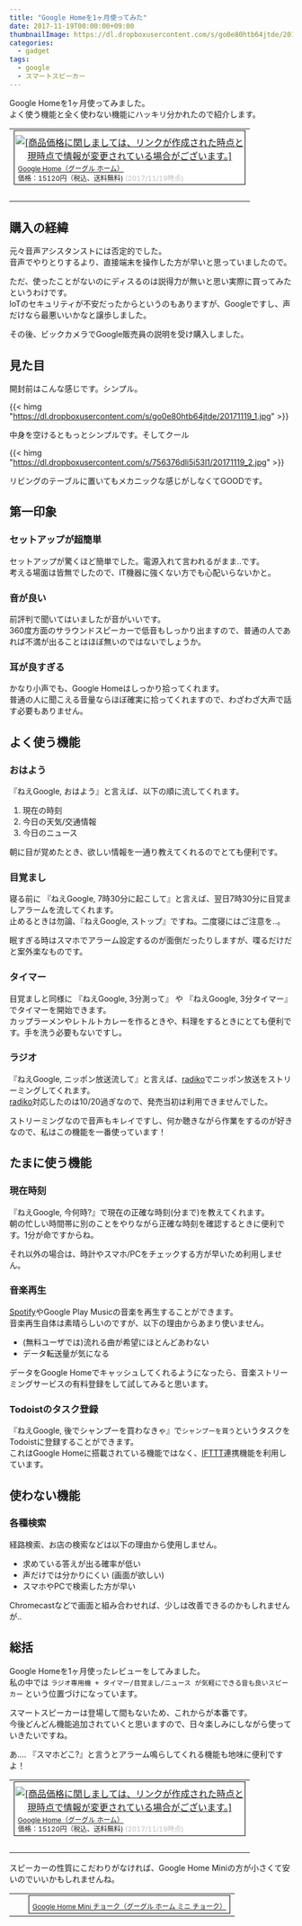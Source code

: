 ```yaml
---
title: "Google Homeを1ヶ月使ってみた"
date: 2017-11-19T00:00:00+09:00
thumbnailImage: https://dl.dropboxusercontent.com/s/go0e80htb64jtde/20171119_1.jpg
categories:
  - gadget
tags:
  - google
  - スマートスピーカー
---
```


Google Homeを1ヶ月使ってみました。  
よく使う機能と全く使わない機能にハッキリ分かれたので紹介します。

<!--more-->

<table border="0" cellpadding="0" cellspacing="0"><tr><td><div style="border:1px solid #000000;background-color:#FFFFFF;width:410px;margin:0px;padding-top:6px;text-align:center;overflow:auto;"><a href="https://hb.afl.rakuten.co.jp/hgc/0bb611af.8b747228.0bb611b0.b536e084/?pc=https%3A%2F%2Fitem.rakuten.co.jp%2Fbook%2F15142695%2F&m=http%3A%2F%2Fm.rakuten.co.jp%2Fbook%2Fi%2F18832252%2F&link_type=picttext&ut=eyJwYWdlIjoiaXRlbSIsInR5cGUiOiJwaWN0dGV4dCIsInNpemUiOiI0MDB4NDAwIiwibmFtIjoxLCJuYW1wIjoiZG93biIsImNvbSI6MSwiY29tcCI6ImRvd24iLCJwcmljZSI6MSwiYm9yIjoxLCJjb2wiOjB9" target="_blank" rel="nofollow" style="word-wrap:break-word;"  ><img src="https://hbb.afl.rakuten.co.jp/hgb/0bb611af.8b747228.0bb611b0.b536e084/?me_id=1213310&item_id=18832252&m=https%3A%2F%2Fthumbnail.image.rakuten.co.jp%2F%400_mall%2Fbook%2Fcabinet%2F2263%2F0842776102263.jpg%3F_ex%3D80x80&pc=https%3A%2F%2Fthumbnail.image.rakuten.co.jp%2F%400_mall%2Fbook%2Fcabinet%2F2263%2F0842776102263.jpg%3F_ex%3D400x400&s=400x400&t=picttext" border="0" style="margin:2px" alt="[商品価格に関しましては、リンクが作成された時点と現時点で情報が変更されている場合がございます。]" title="[商品価格に関しましては、リンクが作成された時点と現時点で情報が変更されている場合がございます。]"></a><p style="font-size:12px;line-height:1.4em;text-align:left;margin:0px;padding:2px 6px;word-wrap:break-word"><a href="https://hb.afl.rakuten.co.jp/hgc/0bb611af.8b747228.0bb611b0.b536e084/?pc=https%3A%2F%2Fitem.rakuten.co.jp%2Fbook%2F15142695%2F&m=http%3A%2F%2Fm.rakuten.co.jp%2Fbook%2Fi%2F18832252%2F&link_type=picttext&ut=eyJwYWdlIjoiaXRlbSIsInR5cGUiOiJwaWN0dGV4dCIsInNpemUiOiI0MDB4NDAwIiwibmFtIjoxLCJuYW1wIjoiZG93biIsImNvbSI6MSwiY29tcCI6ImRvd24iLCJwcmljZSI6MSwiYm9yIjoxLCJjb2wiOjB9" target="_blank" rel="nofollow" style="word-wrap:break-word;"  >Google Home（グーグル ホーム）</a><br><span >価格：15120円（税込、送料無料)</span> <span style="color:#BBB">(2017/11/19時点)</span></p></div><br><p style="font-size:12px;line-height:1.4em;margin:5px;word-wrap:break-word"></p></td></tr></table>

<!--toc-->


購入の経緯
----------

元々音声アシスタンストには否定的でした。  
音声でやりとりするより、直接端末を操作した方が早いと思っていましたので。

ただ、使ったことがないのにディスるのは説得力が無いと思い実際に買ってみたというわけです。  
IoTのセキュリティが不安だったからというのもありますが、Googleですし、声だけなら最悪いいかなと譲歩しました。

その後、ビックカメラでGoogle販売員の説明を受け購入しました。


見た目
------

開封前はこんな感じです。シンプル。

{{< himg "https://dl.dropboxusercontent.com/s/go0e80htb64jtde/20171119_1.jpg" >}}

中身を空けるともっとシンプルです。そしてクール

{{< himg "https://dl.dropboxusercontent.com/s/756376dli5i53l1/20171119_2.jpg" >}}


リビングのテーブルに置いてもメカニックな感じがしなくてGOODです。


第一印象
--------

### セットアップが超簡単

セットアップが驚くほど簡単でした。電源入れて言われるがまま..です。  
考える場面は皆無でしたので、IT機器に強くない方でも心配いらないかと。

### 音が良い

前評判で聞いてはいましたが音がいいです。  
360度方面のサラウンドスピーカーで低音もしっかり出ますので、普通の人であれば不満が出ることはほぼ無いのではないでしょうか。

### 耳が良すぎる

かなり小声でも、Google Homeはしっかり拾ってくれます。  
普通の人に聞こえる音量ならほぼ確実に拾ってくれますので、わざわざ大声で話す必要もありません。


よく使う機能
------------

### おはよう

『ねえGoogle, おはよう』と言えば、以下の順に流してくれます。

1. 現在の時刻
2. 今日の天気/交通情報
3. 今日のニュース

朝に目が覚めたとき、欲しい情報を一通り教えてくれるのでとても便利です。

### 目覚まし

寝る前に 『ねえGoogle, 7時30分に起こして』と言えば、翌日7時30分に目覚ましアラームを流してくれます。  
止めるときは勿論、『ねえGoogle, ストップ』ですね。二度寝にはご注意を..。

眠すぎる時はスマホでアラーム設定するのが面倒だったりしますが、喋るだけだと案外楽なものです。

### タイマー

目覚ましと同様に 『ねえGoogle, 3分測って』 や 『ねえGoogle, 3分タイマー』 でタイマーを開始できます。  
カップラーメンやレトルトカレーを作るときや、料理をするときにとても便利です。手を洗う必要もないですし。

### ラジオ

『ねえGoogle, ニッポン放送流して』と言えば、[radiko]でニッポン放送をストリーミングしてくれます。  
[radiko]対応したのは10/20過ぎなので、発売当初は利用できませんでした。

ストリーミングなので音声もキレイですし、何か聴きながら作業をするのが好きなので、私はこの機能を一番使っています！

[radiko]: http://radiko.jp/


たまに使う機能
--------------

### 現在時刻

『ねえGoogle, 今何時?』で現在の正確な時刻(分まで)を教えてくれます。  
朝の忙しい時間帯に別のことをやりながら正確な時刻を確認するときに便利です。1分が命ですからね。

それ以外の場合は、時計やスマホ/PCをチェックする方が早いため利用しません。

### 音楽再生

[Spotify]やGoogle Play Musicの音楽を再生することができます。  
音楽再生自体は素晴らしいのですが、以下の理由からあまり使いません。

* (無料ユーザでは)流れる曲が希望にほとんどあわない
* データ転送量が気になる

データをGoogle Homeでキャッシュしてくれるようになったら、音楽ストリーミングサービスの有料登録をして試してみると思います。

[Spotify]: https://www.spotify.com/jp/info/

### Todoistのタスク登録

『ねえGoogle, 後でシャンプーを買わなきゃ』で`シャンプーを買う`というタスクをTodoistに登録することができます。  
これはGoogle Homeに搭載されている機能ではなく、[IFTTT]連携機能を利用しています。

[IFTTT]: https://ifttt.com/discover


使わない機能
------------

### 各種検索

経路検索、お店の検索などは以下の理由から使用しません。

* 求めている答えが出る確率が低い
* 声だけでは分かりにくい (画面が欲しい)
* スマホやPCで検索した方が早い

Chromecastなどで画面と組み合わせれば、少しは改善できるのかもしれませんが..


総括
----

Google Homeを1ヶ月使ったレビューをしてみました。  
私の中では `ラジオ専用機 + タイマー/目覚まし/ニュース が気軽にできる音も良いスピーカー` という位置づけになっています。

スマートスピーカーは登場して間もないため、これからが本番です。  
今後どんどん機能追加されていくと思いますので、日々楽しみにしながら使っていきたいですね。

あ.... 『スマホどこ?』と言うとアラーム鳴らしてくれる機能も地味に便利ですよ！

<table border="0" cellpadding="0" cellspacing="0"><tr><td><div style="border:1px solid #000000;background-color:#FFFFFF;width:410px;margin:0px;padding-top:6px;text-align:center;overflow:auto;"><a href="https://hb.afl.rakuten.co.jp/hgc/0bb611af.8b747228.0bb611b0.b536e084/?pc=https%3A%2F%2Fitem.rakuten.co.jp%2Fbook%2F15142695%2F&m=http%3A%2F%2Fm.rakuten.co.jp%2Fbook%2Fi%2F18832252%2F&link_type=picttext&ut=eyJwYWdlIjoiaXRlbSIsInR5cGUiOiJwaWN0dGV4dCIsInNpemUiOiI0MDB4NDAwIiwibmFtIjoxLCJuYW1wIjoiZG93biIsImNvbSI6MSwiY29tcCI6ImRvd24iLCJwcmljZSI6MSwiYm9yIjoxLCJjb2wiOjB9" target="_blank" rel="nofollow" style="word-wrap:break-word;"  ><img src="https://hbb.afl.rakuten.co.jp/hgb/0bb611af.8b747228.0bb611b0.b536e084/?me_id=1213310&item_id=18832252&m=https%3A%2F%2Fthumbnail.image.rakuten.co.jp%2F%400_mall%2Fbook%2Fcabinet%2F2263%2F0842776102263.jpg%3F_ex%3D80x80&pc=https%3A%2F%2Fthumbnail.image.rakuten.co.jp%2F%400_mall%2Fbook%2Fcabinet%2F2263%2F0842776102263.jpg%3F_ex%3D400x400&s=400x400&t=picttext" border="0" style="margin:2px" alt="[商品価格に関しましては、リンクが作成された時点と現時点で情報が変更されている場合がございます。]" title="[商品価格に関しましては、リンクが作成された時点と現時点で情報が変更されている場合がございます。]"></a><p style="font-size:12px;line-height:1.4em;text-align:left;margin:0px;padding:2px 6px;word-wrap:break-word"><a href="https://hb.afl.rakuten.co.jp/hgc/0bb611af.8b747228.0bb611b0.b536e084/?pc=https%3A%2F%2Fitem.rakuten.co.jp%2Fbook%2F15142695%2F&m=http%3A%2F%2Fm.rakuten.co.jp%2Fbook%2Fi%2F18832252%2F&link_type=picttext&ut=eyJwYWdlIjoiaXRlbSIsInR5cGUiOiJwaWN0dGV4dCIsInNpemUiOiI0MDB4NDAwIiwibmFtIjoxLCJuYW1wIjoiZG93biIsImNvbSI6MSwiY29tcCI6ImRvd24iLCJwcmljZSI6MSwiYm9yIjoxLCJjb2wiOjB9" target="_blank" rel="nofollow" style="word-wrap:break-word;"  >Google Home（グーグル ホーム）</a><br><span >価格：15120円（税込、送料無料)</span> <span style="color:#BBB">(2017/11/19時点)</span></p></div><br><p style="font-size:12px;line-height:1.4em;margin:5px;word-wrap:break-word"></p></td></tr></table>

スピーカーの性質にこだわりがなければ、Google Home Miniの方が小さくて安いのでいいかもしれませんね。

<table border="0" cellpadding="0" cellspacing="0"><tr><td><p style="font-size:12px;line-height:1.4em;margin:5px;word-wrap:break-word"></p></td><td><div style="border:1px solid #000000;background-color:#FFFFFF;margin:0px;padding-top:6px;text-align:center;overflow:auto;"><a href="https://hb.afl.rakuten.co.jp/hgc/0bb611af.8b747228.0bb611b0.b536e084/?pc=https%3A%2F%2Fitem.rakuten.co.jp%2Fbook%2F15182442%2F&m=http%3A%2F%2Fm.rakuten.co.jp%2Fbook%2Fi%2F18832250%2F&link_type=picttext&ut=eyJwYWdlIjoiaXRlbSIsInR5cGUiOiJwaWN0dGV4dCIsInNpemUiOiI0MDB4NDAwIiwibmFtIjoxLCJuYW1wIjoiZG93biIsImNvbSI6MSwiY29tcCI6ImxlZnQiLCJwcmljZSI6MCwiYm9yIjoxLCJjb2wiOjB9" target="_blank" rel="nofollow" style="word-wrap:break-word;"  ><img src="https://hbb.afl.rakuten.co.jp/hgb/0bb611af.8b747228.0bb611b0.b536e084/?me_id=1213310&item_id=18832250&m=https%3A%2F%2Fthumbnail.image.rakuten.co.jp%2F%400_mall%2Fbook%2Fcabinet%2F2461%2F0842776102461.jpg%3F_ex%3D80x80&pc=https%3A%2F%2Fthumbnail.image.rakuten.co.jp%2F%400_mall%2Fbook%2Fcabinet%2F2461%2F0842776102461.jpg%3F_ex%3D400x400&s=400x400&t=picttext" border="0" style="margin:2px" alt="" title=""></a><p style="font-size:12px;line-height:1.4em;text-align:left;margin:0px;padding:2px 6px;word-wrap:break-word"><a href="https://hb.afl.rakuten.co.jp/hgc/0bb611af.8b747228.0bb611b0.b536e084/?pc=https%3A%2F%2Fitem.rakuten.co.jp%2Fbook%2F15182442%2F&m=http%3A%2F%2Fm.rakuten.co.jp%2Fbook%2Fi%2F18832250%2F&link_type=picttext&ut=eyJwYWdlIjoiaXRlbSIsInR5cGUiOiJwaWN0dGV4dCIsInNpemUiOiI0MDB4NDAwIiwibmFtIjoxLCJuYW1wIjoiZG93biIsImNvbSI6MSwiY29tcCI6ImxlZnQiLCJwcmljZSI6MCwiYm9yIjoxLCJjb2wiOjB9" target="_blank" rel="nofollow" style="word-wrap:break-word;"  >Google Home Mini チョーク（グーグル ホーム ミニ チョーク）</a></p></div></td></tr></table>

